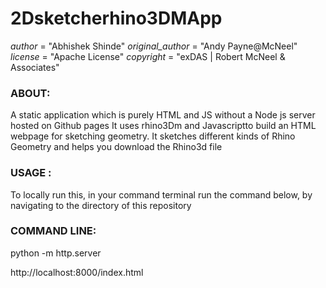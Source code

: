 # 2Dsketcherhino3DMApp

_author_  = "Abhishek Shinde"
_original_author_ = "Andy Payne@McNeel"
_license_ = "Apache License"
_copyright_ = "exDAS | Robert McNeel & Associates"

### ABOUT: 

A static application which is purely HTML and JS without a Node js server hosted on Github pages
It uses rhino3Dm and Javascriptto build an HTML webpage for sketching geometry.
It sketches different kinds of Rhino Geometry and helps you download the Rhino3d file 

### USAGE :

To locally run this, in your command terminal run the command below, by navigating to the directory
of this repository

### COMMAND LINE: 

python -m http.server 

http://localhost:8000/index.html 

